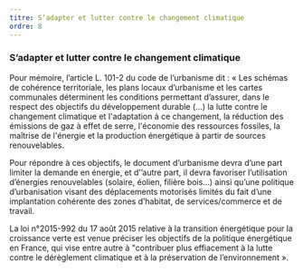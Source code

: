 ```yaml
---
titre: S’adapter et lutter contre le changement climatique
ordre: 8
---
```


### S’adapter et lutter contre le changement climatique

Pour mémoire, l’article L. 101-2 du code de l’urbanisme dit : « Les schémas de cohérence territoriale, les
plans locaux d’urbanisme et les cartes communales déterminent les conditions permettant d’assurer, dans
le respect des objectifs du développement durable (…) la lutte contre le changement climatique et
l'adaptation à ce changement, la réduction des émissions de gaz à effet de serre, l'économie des
ressources fossiles, la maîtrise de l'énergie et la production énergétique à partir de sources
renouvelables.

Pour répondre à ces objectifs, le document d’urbanisme devra d’une part limiter la demande en énergie, et
d’’autre part, il devra favoriser l’utilisation d’énergies renouvelables (solaire, éolien, filière bois…)
ainsi qu’une politique d’urbanisation visant des déplacements motorisés limités du fait d’une
implantation cohérente des zones d’habitat, de services/commerce et de travail.

La loi n°2015-992 du 17 août 2015 relative à la transition énergétique pour la croissance verte est venue
préciser les objectifs de la politique énergétique en France, qui vise entre autre à "contribuer plus
effiacement à la lutte contre le dérèglement climatique et à la préservation de l’environnement ».
